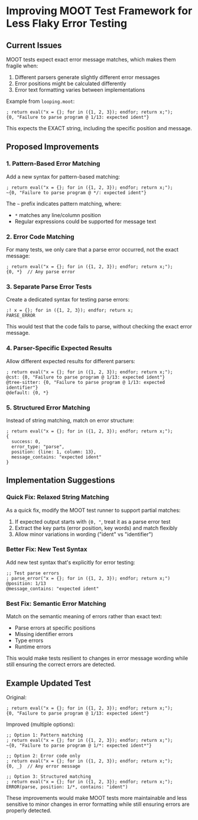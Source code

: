 # Improving MOOT Test Framework for Less Flaky Error Testing

## Current Issues

MOOT tests expect exact error message matches, which makes them fragile when:
1. Different parsers generate slightly different error messages
2. Error positions might be calculated differently
3. Error text formatting varies between implementations

Example from `looping.moot`:
```
; return eval("x = {}; for in ({1, 2, 3}); endfor; return x;");
{0, "Failure to parse program @ 1/13: expected ident"}
```

This expects the EXACT string, including the specific position and message.

## Proposed Improvements

### 1. Pattern-Based Error Matching

Add a new syntax for pattern-based matching:
```
; return eval("x = {}; for in ({1, 2, 3}); endfor; return x;");
~{0, "Failure to parse program @ */: expected ident"}
```

The `~` prefix indicates pattern matching, where:
- `*` matches any line/column position
- Regular expressions could be supported for message text

### 2. Error Code Matching

For many tests, we only care that a parse error occurred, not the exact message:
```
; return eval("x = {}; for in ({1, 2, 3}); endfor; return x;");
{0, *}  // Any parse error
```

### 3. Separate Parse Error Tests

Create a dedicated syntax for testing parse errors:
```
;! x = {}; for in ({1, 2, 3}); endfor; return x;
PARSE_ERROR
```

This would test that the code fails to parse, without checking the exact error message.

### 4. Parser-Specific Expected Results

Allow different expected results for different parsers:
```
; return eval("x = {}; for in ({1, 2, 3}); endfor; return x;");
@cst: {0, "Failure to parse program @ 1/13: expected ident"}
@tree-sitter: {0, "Failure to parse program @ 1/13: expected identifier"}
@default: {0, *}
```

### 5. Structured Error Matching

Instead of string matching, match on error structure:
```
; return eval("x = {}; for in ({1, 2, 3}); endfor; return x;");
{
  success: 0,
  error_type: "parse",
  position: {line: 1, column: 13},
  message_contains: "expected ident"
}
```

## Implementation Suggestions

### Quick Fix: Relaxed String Matching

As a quick fix, modify the MOOT test runner to support partial matches:
1. If expected output starts with `{0, "`, treat it as a parse error test
2. Extract the key parts (error position, key words) and match flexibly
3. Allow minor variations in wording ("ident" vs "identifier")

### Better Fix: New Test Syntax

Add new test syntax that's explicitly for error testing:
```
;; Test parse errors
; parse_error("x = {}; for in ({1, 2, 3}); endfor; return x;")
@position: 1/13
@message_contains: "expected ident"
```

### Best Fix: Semantic Error Matching

Match on the semantic meaning of errors rather than exact text:
- Parse errors at specific positions
- Missing identifier errors
- Type errors
- Runtime errors

This would make tests resilient to changes in error message wording while still ensuring the correct errors are detected.

## Example Updated Test

Original:
```
; return eval("x = {}; for in ({1, 2, 3}); endfor; return x;");
{0, "Failure to parse program @ 1/13: expected ident"}
```

Improved (multiple options):
```
;; Option 1: Pattern matching
; return eval("x = {}; for in ({1, 2, 3}); endfor; return x;");
~{0, "Failure to parse program @ 1/*: expected ident*"}

;; Option 2: Error code only
; return eval("x = {}; for in ({1, 2, 3}); endfor; return x;");
{0, _}  // Any error message

;; Option 3: Structured matching
; return eval("x = {}; for in ({1, 2, 3}); endfor; return x;");
ERROR(parse, position: 1/*, contains: "ident")
```

These improvements would make MOOT tests more maintainable and less sensitive to minor changes in error formatting while still ensuring errors are properly detected.